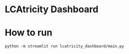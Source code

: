 LCAtricity Dashboard
===================

# How to run
```commandline
python -m streamlit run lcatricity_dashboard/main.py
```